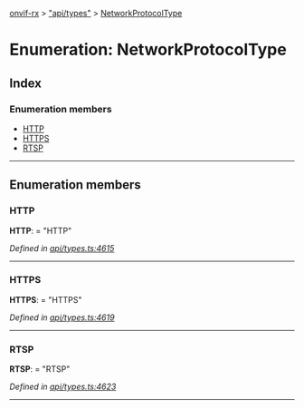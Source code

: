 [onvif-rx](../README.md) > ["api/types"](../modules/_api_types_.md) > [NetworkProtocolType](../enums/_api_types_.networkprotocoltype.md)

# Enumeration: NetworkProtocolType

## Index

### Enumeration members

* [HTTP](_api_types_.networkprotocoltype.md#http)
* [HTTPS](_api_types_.networkprotocoltype.md#https)
* [RTSP](_api_types_.networkprotocoltype.md#rtsp)

---

## Enumeration members

<a id="http"></a>

###  HTTP

**HTTP**:  = "HTTP"

*Defined in [api/types.ts:4615](https://github.com/patrickmichalina/onvif-rx/blob/1596479/src/api/types.ts#L4615)*

___
<a id="https"></a>

###  HTTPS

**HTTPS**:  = "HTTPS"

*Defined in [api/types.ts:4619](https://github.com/patrickmichalina/onvif-rx/blob/1596479/src/api/types.ts#L4619)*

___
<a id="rtsp"></a>

###  RTSP

**RTSP**:  = "RTSP"

*Defined in [api/types.ts:4623](https://github.com/patrickmichalina/onvif-rx/blob/1596479/src/api/types.ts#L4623)*

___


